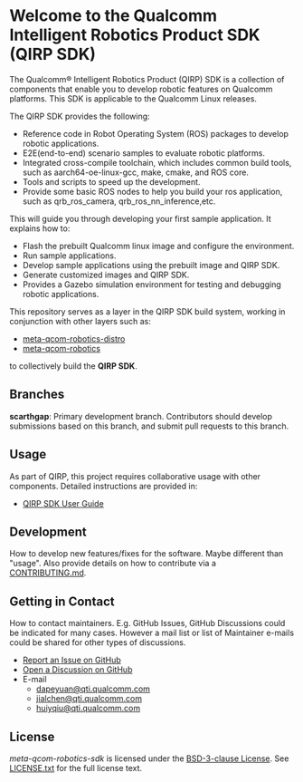 # Welcome to the Qualcomm Intelligent Robotics Product SDK (QIRP SDK)

The Qualcomm® Intelligent Robotics Product (QIRP) SDK is a collection of components that enable you to develop robotic features on Qualcomm platforms. This SDK is applicable to the Qualcomm Linux releases.

The QIRP SDK provides the following:
- Reference code in Robot Operating System (ROS) packages to develop robotic applications.
- E2E(end-to-end) scenario samples to evaluate robotic platforms.
- Integrated cross-compile toolchain, which includes common build tools, such as aarch64-oe-linux-gcc, make, cmake, and ROS core.
- Tools and scripts to speed up the development.
- Provide some basic ROS nodes to help you build your ros application, such as qrb_ros_camera, qrb_ros_nn_inference,etc.

This will guide you through developing your first sample application. It explains how to:
- Flash the prebuilt Qualcomm linux image and configure the environment.
- Run sample applications.
- Develop sample applications using the prebuilt image and QIRP SDK.
- Generate customized images and QIRP SDK.
- Provides a Gazebo simulation environment for testing and debugging robotic applications.

This repository serves as a ​​layer in the QIRP SDK build system​​, working in conjunction with other layers such as:
- [meta-qcom-robotics-distro](https://github.com/qualcomm-linux/meta-qcom-robotics-distro.git) 
- [meta-qcom-robotics](https://github.com/qualcomm-linux/meta-qcom-robotics.git) 

to collectively build the **QIRP SDK**.

## Branches

**scarthgap**: Primary development branch. Contributors should develop submissions based on this branch, and submit pull requests to this branch.

## Usage

As part of QIRP, this project requires ​​collaborative usage with other components​​. Detailed instructions are provided in:
- [QIRP SDK User Guide](https://docs.qualcomm.com/bundle/publicresource/topics/80-70020-265/qir-sdk-landing-page.html)

## Development

How to develop new features/fixes for the software. Maybe different than "usage". Also provide details on how to contribute via a [CONTRIBUTING.md](CONTRIBUTING.md).

## Getting in Contact

How to contact maintainers. E.g. GitHub Issues, GitHub Discussions could be indicated for many cases. However a mail list or list of Maintainer e-mails could be shared for other types of discussions. 

* [Report an Issue on GitHub](../../issues)
* [Open a Discussion on GitHub](../../discussions)
* E-mail
  * dapeyuan@qti.qualcomm.com
  * jialchen@qti.qualcomm.com
  * huiyqiu@qti.qualcomm.com


## License

*meta-qcom-robotics-sdk* is licensed under the [BSD-3-clause License](https://spdx.org/licenses/BSD-3-Clause.html). See [LICENSE.txt](LICENSE.txt) for the full license text.
